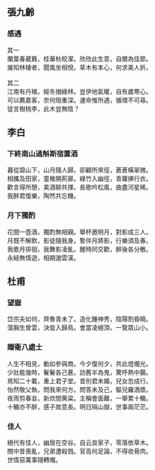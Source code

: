 ## 張九齡

### 感遇
<pre>
其一
蘭葉春葳蕤，桂華秋皎潔。欣欣此生意，自爾為佳節。
誰知林棲者，聞風坐相悅。草木有本心，何求美人折。

其二
江南有丹橘，經冬揂綠林。豈伊地氣暖，自有歲寒心。
可以薦嘉客，奈何阻重深。運命惟所遇，循環不可尋。
徒言樹桃李，此木豈無陰？
</pre>
## 李白

### 下終南山過斛斯宿置酒
<pre>
暮從碧山下，山月隨人歸。卻顧所來徑，蒼蒼橫翠微。
相攜及田家，童稚開荊扉。綠竹入幽徑，青蘿拂行衣。
歡言得所憩，美酒聊共揮。長歌吟松風，曲盡河星稀。
我醉君復樂，陶然共忘機。
</pre>
### 月下獨酌
<pre>
花間一壺酒，獨酌無相親。舉杯邀明月，對影成三人。
月既不解飲，影徒隨我身。暫伴月將影，行樂須及春。
我歌月徘徊，我舞影凌亂。醒時同交歡，醉後各分散。
永結無情遊，相期邈雲漢。
</pre>
## 杜甫

### 望嶽
<pre>
岱宗夫如何，齊魯青未了。造化鍾神秀，陰陽割昏曉。
蕩胸生曾雲，決眥入歸鳥。會當凌絕頂，一覽眾山小。
</pre>
### 贈衞八處士
<pre>
人生不相見，動如參與商。今夕復何夕，共此燈燭光。
少壯能幾時，鬢鬢各己蒼。訪舊半為鬼，驚呼熱中腸。
焉知二十載，重上君子堂。昔別君未婚，兒女忽成行。
怡然敬父執，問我來何方。問答未及己，驅兒羅酒漿。
夜雨剪春韭，新炊間黄粱。主稱會面難，一舉累十觴。
十觴亦不醉，感子故意長。明日隔山嶽，世事兩茫茫。
</pre>
### 佳人
<pre>
絕代有佳人，幽居在空谷。自云良家子，零落依草木。
關中昔喪亂，兄弟遭殺戮。官高何足論，不得收⻣肉。
世情惡萬事隨轉燭。
</pre>



